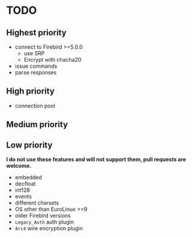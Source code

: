 # TODO

## Highest priority

- connect to Firebird >=5.0.0
  - use SRP
  - Encrypt with chacha20
- issue commands
- parse responses

## High priority

- connection pool

## Medium priority



## Low priority

**I do not use these features and will not support them, pull requests are welcome.**

- embedded
- decfloat
- int128
- events
- different charsets
- OS other than EuroLinux >=9
- older Firebird versions
- `Legacy_Auth` auth plugin
- `Arc4` wire encryption plugin